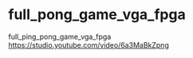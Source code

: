 # full_pong_game_vga_fpga
full_ping_pong_game_vga_fpga
https://studio.youtube.com/video/6a3MaBkZpng
